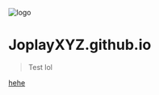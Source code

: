 ![logo](https://joplay.xyz/assets/images/pfp_100.png)

# <strong>JoplayXYZ</strong>.github.io

> Test lol

[hehe](#/?id=home)
